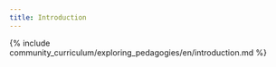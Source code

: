 ```yaml
---
title: Introduction
---
```


{% include community_curriculum/exploring_pedagogies/en/introduction.md %}

